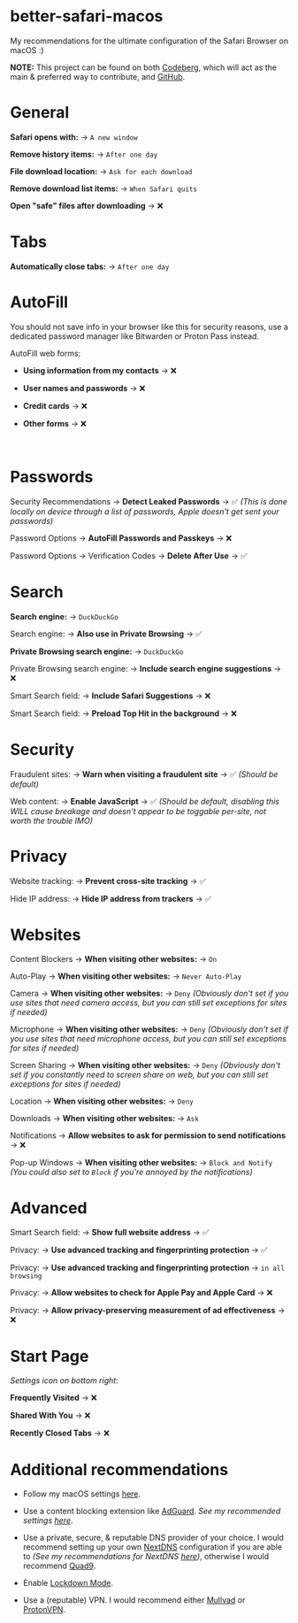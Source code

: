 # better-safari-macos

My recommendations for the ultimate configuration of the Safari Browser on macOS :)

**NOTE:** This project can be found on both [Codeberg](https://codeberg.org/celenity/better-safari-macos), which will act as the main & preferred way to contribute, and [GitHub](https://github.com/celenityy/better-safari-macos).

# General

**Safari opens with:** -> `A new window`

**Remove history items:** -> `After one day`

**File download location:** -> `Ask for each download`

**Remove download list items:** -> `When Safari quits`

**Open "safe" files after downloading** -> ❌

# Tabs

**Automatically close tabs:** -> `After one day`

# AutoFill

You should not save info in your browser like this for security reasons, use a dedicated password manager like Bitwarden or Proton Pass instead.

AutoFill web forms:

* **Using information from my contacts** -> ❌

* **User names and passwords** -> ❌

* **Credit cards** -> ❌

* **Other forms** -> ❌

<br>

# Passwords

Security Recommendations -> **Detect Leaked Passwords** -> ✅ *(This is done locally on device through a list of passwords, Apple doesn't get sent your passwords)*

Password Options -> **AutoFill Passwords and Passkeys** -> ❌

Password Options -> Verification Codes -> **Delete After Use** -> ✅

# Search

**Search engine:** -> `DuckDuckGo`

Search engine: -> **Also use in Private Browsing** -> ✅

**Private Browsing search engine:** -> `DuckDuckGo`

Private Browsing search engine: -> **Include search engine suggestions** -> ❌

Smart Search field: -> **Include Safari Suggestions** -> ❌

Smart Search field: -> **Preload Top Hit in the background** -> ❌

# Security

Fraudulent sites: -> **Warn when visiting a fraudulent site** -> ✅ *(Should be default)*

Web content: -> **Enable JavaScript** -> ✅ *(Should be default, disabling this WILL cause breakage and doesn't appear to be toggable per-site, not worth the trouble IMO)*

# Privacy

Website tracking: -> **Prevent cross-site tracking** -> ✅

Hide IP address: -> **Hide IP address from trackers** -> ✅

# Websites

Content Blockers -> **When visiting other websites:** -> `On`

Auto-Play -> **When visiting other websites:** -> `Never Auto-Play`

Camera -> **When visiting other websites:** -> `Deny` *(Obviously don't set if you use sites that need camera access, but you can still set exceptions for sites if needed)*

Microphone -> **When visiting other websites:** -> `Deny` *(Obviously don't set if you use sites that need microphone access, but you can still set exceptions for sites if needed)*

Screen Sharing -> **When visiting other websites:** -> `Deny` *(Obviously don't set if you constantly need to screen share on web, but you can still set exceptions for sites if needed)*

Location -> **When visiting other websites:** -> `Deny`

Downloads -> **When visiting other websites:** -> `Ask`

Notifications -> **Allow websites to ask for permission to send notifications** -> ❌

Pop-up Windows -> **When visiting other websites:** -> `Block and Notify` *(You could also set to `Block` if you're annoyed by the notifications)*

# Advanced

Smart Search field: -> **Show full website address** -> ✅

Privacy: -> **Use advanced tracking and fingerprinting protection** -> ✅

Privacy: -> **Use advanced tracking and fingerprinting protection** -> `in all browsing`

Privacy: -> **Allow websites to check for Apple Pay and Apple Card** -> ❌

Privacy: -> **Allow privacy-preserving measurement of ad effectiveness** -> ❌

# Start Page 

*Settings icon on bottom right*:

**Frequently Visited** -> ❌

**Shared With You** -> ❌

**Recently Closed Tabs** -> ❌

# Additional recommendations

* Follow my macOS settings [here](https://codeberg.org/celenity/macos-settings).

* Use a content blocking extension like [AdGuard](https://apps.apple.com/app/adguard-for-safari/id1440147259). *See my recommended settings [here](https://codeberg.org/celenity/adguard-safari-settings-macos)*.

* Use a private, secure, & reputable DNS provider of your choice. I would recommend setting up your own [NextDNS](https://nextdns.io) configuration if you are able to *(See my recommendations for NextDNS [here](https://codeberg.org/celenity/nextdns-settings))*, otherwise I would recommend [Quad9](https://quad9.net/).

* Enable [Lockdown Mode](https://support.apple.com/105120).

* Use a (reputable) VPN. I would recommend either [Mullvad](https://mullvad.net/) or [ProtonVPN](https://protonvpn.com/).